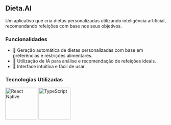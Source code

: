 ## Dieta.AI
Um aplicativo que cria dietas personalizadas utilizando inteligência artificial, recomendando refeições com base nos seus objetivos.

### Funcionalidades
- 🥗 Geração automática de dietas personalizadas com base em preferências e restrições alimentares.
- 🧠 Utilização de IA para análise e recomendação de refeições ideais.
- 🔄 Interface intuitiva e fácil de usar.

### Tecnologias Utilizadas
<p>
  <img src="https://reactnative.dev/img/header_logo.svg" alt="React Native" width="100" />
  <img src="https://upload.wikimedia.org/wikipedia/commons/4/4c/Typescript_logo_2020.svg" alt="TypeScript" width="100" />
</p>
